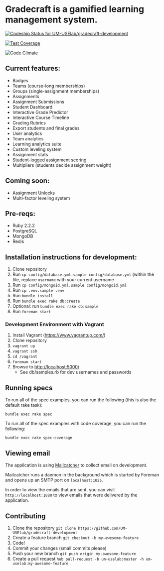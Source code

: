 # Gradecraft is a gamified learning management system.

[ ![Codeship Status for UM-USElab/gradecraft-development](https://codeship.com/projects/a7421010-4e8b-0133-aacd-4e8e1c03c7f2/status?branch=master)](https://codeship.com/projects/106957)

[![Test Coverage](https://codeclimate.com/github/UM-USElab/gradecraft-development/badges/coverage.svg)](https://codeclimate.com/github/UM-USElab/gradecraft-development/coverage)

[![Code Climate](https://codeclimate.com/github/UM-USElab/gradecraft-development/badges/gpa.svg)](https://codeclimate.com/github/UM-USElab/gradecraft-development)

## Current features:
* Badges
* Teams (course-long memberships)
* Groups (single-assignment memberships)
* Assignments
* Assignment Submissions
* Student Dashboard
* Interactive Grade Predictor
* Interactive Course Timeline
* Grading Rubrics
* Export students and final grades
* User analytics
* Team analytics
* Learning analytics suite
* Custom leveling system
* Assignment stats
* Student-logged assignment scoring
* Multipliers (students decide assignment weight)

## Coming soon:
* Assignment Unlocks
* Multi-factor leveling system

## Pre-reqs:
* Ruby 2.2.2
* PostgreSQL
* MongoDB
* Redis

## Installation instructions for development:
1. Clone repository
1. Run `cp config/database.yml.sample config/database.yml` (within the file, replace ```username``` with your current username
1. Run `cp config/mongoid.yml.sample config/mongoid.yml`
1. Run `cp .env.sample .env`
1. Run `bundle install`
1. Run `bundle exec rake db:create`
1. Optional: run `bundle exec rake db:sample`
1. Run `foreman start`

### Development Environment with Vagrant
1. Install Vagrant (https://www.vagrantup.com/)
2. Clone repository
3. `vagrant up`
4. `vagrant ssh`
5. `cd /vagrant`
6. `foreman start`
7. Browse to [http://localhost:5000/](http://localhost:5000/)
    - See db/samples.rb for dev usernames and passwords

## Running specs

To run all of the spec examples, you can run the following (this is also the default rake task):

```
bundle exec rake spec
```

To run all of the spec examples with code coverage, you can run the following:

```
bundle exec rake spec:coverage
```

## Viewing email

The application is using [Mailcatcher](http://mailcatcher.me/) to collect email on development.

Mailcatcher runs a daemon in the background which is started by Foreman and opens up an SMTP port on `localhost:1025`.

In order to view the emails that are sent, you can visit `http://localhost:1080` to view emails that were delivered by the application.

## Contributing

1. Clone the repository `git clone https://github.com/UM-USElab/gradecraft-development`
1. Create a feature branch `git checkout -b my-awesome-feature`
1. Code!
1. Commit your changes (small commits please)
1. Push your new branch `git push origin my-awesome-feature`
1. Create a pull request `hub pull-request -b um-uselab:master -h um-uselab:my-awesome-feature`
